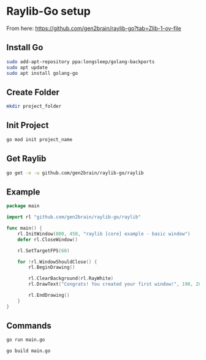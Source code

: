 # Raylib-Go setup

From here: https://github.com/gen2brain/raylib-go?tab=Zlib-1-ov-file

## Install Go
```bash
sudo add-apt-repository ppa:longsleep/golang-backports
sudo apt update
sudo apt install golang-go
```

## Create Folder
```bash
mkdir project_folder
```

## Init Project
```bash
go mod init project_name
```

## Get Raylib
```bash
go get -v -u github.com/gen2brain/raylib-go/raylib
```

## Example
```go
package main

import rl "github.com/gen2brain/raylib-go/raylib"

func main() {
	rl.InitWindow(800, 450, "raylib [core] example - basic window")
	defer rl.CloseWindow()

	rl.SetTargetFPS(60)

	for !rl.WindowShouldClose() {
		rl.BeginDrawing()

		rl.ClearBackground(rl.RayWhite)
		rl.DrawText("Congrats! You created your first window!", 190, 200, 20, rl.LightGray)

		rl.EndDrawing()
	}
}
```

## Commands

```bash
go run main.go
```

```bash
go build main.go
```

